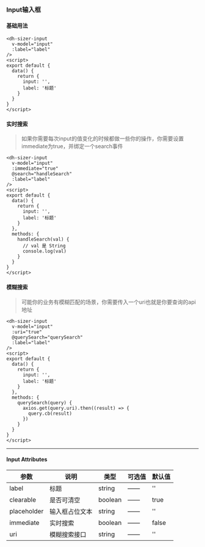 ### Input输入框

#### 基础用法

```
<dh-sizer-input
  v-model="input"
  :label="label"
/>
<script>
export default {
  data() {
    return {
      input: '',
      label: '标题'
    }
  }
}
</script>
```

#### 实时搜索
> 如果你需要每次input的值变化的时候都做一些你的操作，你需要设置immediate为true，并绑定一个search事件

```
<dh-sizer-input
  v-model="input"
  :immediate="true"
  @search="handleSearch"
  :label="label"
/>
<script>
export default {
  data() {
    return {
      input: '',
      label: '标题'
    }
  },
  methods: {
    handleSearch(val) {
      // val 是 String
      console.log(val)
    }
  }
}
</script>
```

#### 模糊搜索
> 可能你的业务有模糊匹配的场景，你需要传入一个uri也就是你要查询的api地址

```
<dh-sizer-input
  v-model="input"
  :uri="true"
  @querySearch="querySearch"
  :label="label"
/>
<script>
export default {
  data() {
    return {
      input: '',
      label: '标题'
    }
  },
  methods: {
    querySearch(query) {
      axios.get(query.uri).then((result) => {
        query.cb(result)
      })
    }
  }
}
</script>
```

****

#### Input Attributes

| 参数 | 说明 | 类型 | 可选值 | 默认值 |
|----|----|----|----|----|
| label | 标题 | string | —— | '' |
| clearable | 是否可清空 | boolean | —— | true |
| placeholder | 输入框占位文本 | string | —— | '' |
| immediate | 实时搜索 | boolean | —— | false |
| uri | 模糊搜索接口 | string | —— | '' |
